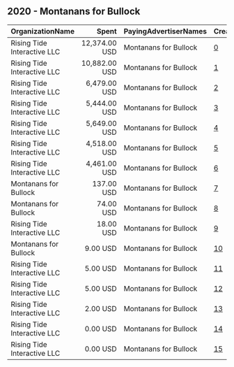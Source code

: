 ## 2020 - Montanans for Bullock 
|OrganizationName|Spent|PayingAdvertiserNames|CreativeUrls|Impressions|Genders|AgeBrackets|CountryCodes|BillingAddresses|CandidateBallotInformation|
|:---|---:|:---|:---|---:|:---|:---|:---|:---|:---|
|Rising Tide Interactive LLC|12,374.00 USD|Montanans for Bullock|[0](https://www.snap.com/political-ads/asset/a9fa0672a21f387dd48d201922874466e2265cfa1436b934ea76b65222317c12?mediaType=mp4)|2,934,056||18+|united states|"1250 H St. NW,Washington,20005,US"|Montanans for Bullock|
|Rising Tide Interactive LLC|10,882.00 USD|Montanans for Bullock|[1](https://www.snap.com/political-ads/asset/3ed6fd0cb7482614b3cf39b54b91a2dbbb158e1af2de749b6832a78c00e2760c?mediaType=png)|2,691,100||18+|united states|"1250 H St. NW,Washington,20005,US"|Montanans for Bullock|
|Rising Tide Interactive LLC|6,479.00 USD|Montanans for Bullock|[2](https://www.snap.com/political-ads/asset/5d12af04b5332203dda71ff58ea197da931ccb72fc8d4d2cb828946545413490?mediaType=mp4)|1,650,886||18+|united states|"1250 H St. NW,Washington,20005,US"|Montanans for Bullock|
|Rising Tide Interactive LLC|5,444.00 USD|Montanans for Bullock|[3](https://www.snap.com/political-ads/asset/6f0a1da3dc71010f104c36a3099a9dd138a9f095bded49afef5fa3e54abd066b?mediaType=mp4)|1,495,465||18+|united states|"1250 H St. NW,Washington,20005,US"|Montanans for Bullock|
|Rising Tide Interactive LLC|5,649.00 USD|Montanans for Bullock|[4](https://www.snap.com/political-ads/asset/a7b8d11067ffb4bf68cd81d0dc71a20acfc198c8d19263750013159daaedbc78?mediaType=mp4)|1,347,891||18+|united states|"1250 H St. NW,Washington,20005,US"|Montanans for Bullock|
|Rising Tide Interactive LLC|4,518.00 USD|Montanans for Bullock|[5](https://www.snap.com/political-ads/asset/323c20863eeec45ecf14dad2430e9554868092901ab1e0c4d0f4c66e7ceafcbe?mediaType=mp4)|1,050,375||18+|united states|"1250 H St. NW,Washington,20005,US"|Montanans for Bullock|
|Rising Tide Interactive LLC|4,461.00 USD|Montanans for Bullock|[6](https://www.snap.com/political-ads/asset/a7c960c71a487624a21a56d354a6c56f948ddc009462181a8fa901b2caf6f557?mediaType=mp4)|1,021,358||18+|united states|"1250 H St. NW,Washington,20005,US"|Montanans for Bullock|
|Montanans for Bullock|137.00 USD|Montanans for Bullock|[7](https://www.snap.com/political-ads/asset/0ecbf67602adaa61b7cfee3b603059cf3d5b4fbfcae3b0e116b1a0836f36aac8?mediaType=mp4)|26,208||18-25|united states|US||
|Montanans for Bullock|74.00 USD|Montanans for Bullock|[8](https://www.snap.com/political-ads/asset/c192b657f234d78c34be808292b2e89f13c41ca9d521945cc2756986384d3a83?mediaType=mp4)|14,731||18-25|united states|US||
|Rising Tide Interactive LLC|18.00 USD|Montanans for Bullock|[9](https://www.snap.com/political-ads/asset/19c03b3d6ecb7d822efd68ef6e98134a3661bead1526a4555e0900bc114ae556?mediaType=png)|5,717||18+|united states|"1250 H St. NW,Washington,20005,US"|Steve Bullock for Senate|
|Montanans for Bullock|9.00 USD|Montanans for Bullock|[10](https://www.snap.com/political-ads/asset/321fa6ea800e0f87fe6a6d8e4c0aafe568a58671190509019cf436bfcdc8c069?mediaType=mp4)|1,789||18-25|united states|US||
|Rising Tide Interactive LLC|5.00 USD|Montanans for Bullock|[11](https://www.snap.com/political-ads/asset/d959df717b765cb07b512b7c63d53dfe0ec965e1df19a0d11d8ba22fc5e11f74?mediaType=png)|1,416||18+|united states|"1250 H St. NW,Washington,20005,US"|Steve Bullock for Senate|
|Rising Tide Interactive LLC|5.00 USD|Montanans for Bullock|[12](https://www.snap.com/political-ads/asset/0c8db7e32bbc4f6e99d0cd311c791d07b22ee39efff0f6b16660ce53795b12bd?mediaType=png)|1,330||18+|united states|"1250 H St. NW,Washington,20005,US"|Steve Bullock for Senate|
|Rising Tide Interactive LLC|2.00 USD|Montanans for Bullock|[13](https://www.snap.com/political-ads/asset/042963dd08a6aae66b794b0aa80512fb8419655da4740ba9237a97d9a986ba31?mediaType=png)|636||18+|united states|"1250 H St. NW,Washington,20005,US"|Steve Bullock for Senate|
|Rising Tide Interactive LLC|0.00 USD|Montanans for Bullock|[14](https://www.snap.com/political-ads/asset/042963dd08a6aae66b794b0aa80512fb8419655da4740ba9237a97d9a986ba31?mediaType=png)|161||18+|united states|"1250 H St. NW,Washington,20005,US"|Steve Bullock for Senate|
|Rising Tide Interactive LLC|0.00 USD|Montanans for Bullock|[15](https://www.snap.com/political-ads/asset/867a3d21b1fc12ab7916ce3a51c8afddc598a1e0a827884cf709c4213d73ed63?mediaType=png)|135||18+|united states|"1250 H St. NW,Washington,20005,US"|Steve Bullock for Senate|
